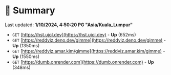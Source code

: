 # 📖 Summary
Last updated: **1/10/2024, 4:50:20 PG "Asia/Kuala_Lumpur"**

- `GET` [https://hst.ujol.dev](https://hst.ujol.dev) - **Up** (652ms)
- `GET` [https://reddviz.deno.dev/gimme](https://reddviz.deno.dev/gimme) - **Up** (1350ms)
- `GET` [https://reddviz.amar.kim/gimme](https://reddviz.amar.kim/gimme) - **Up** (1550ms)
- `GET` [https://dumb.onrender.com](https://dumb.onrender.com) - **Up** (348ms)
